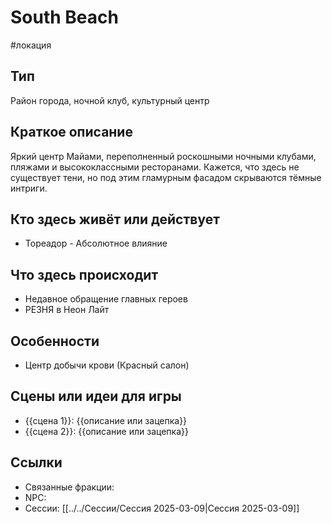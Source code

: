# South Beach
#локация

## Тип
Район города, ночной клуб, культурный центр

## Краткое описание
Яркий центр Майами, переполненный роскошными ночными клубами, пляжами и высококлассными ресторанами. Кажется, что здесь не существует тени, но под этим гламурным фасадом скрываются тёмные интриги.

## Кто здесь живёт или действует
- Тореадор - Абсолютное влияние
## Что здесь происходит
- Недавное обращение главных героев
- РЕЗНЯ в Неон Лайт
## Особенности
- Центр добычи крови (Красный салон)

## Сцены или идеи для игры
- {{сцена 1}}: {{описание или зацепка}}
- {{сцена 2}}: {{описание или зацепка}}

## Ссылки
- Связанные фракции: 
- NPC: 
- Сессии: [[../../Сессии/Сессия 2025-03-09|Сессия 2025-03-09]]
